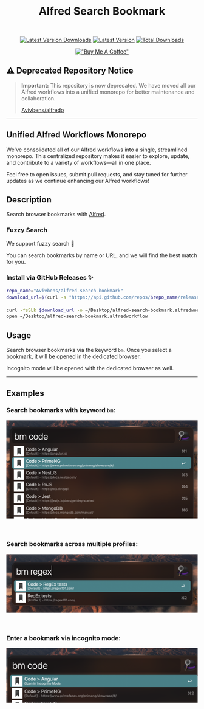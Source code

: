 <div align="center">

# Alfred Search Bookmark

<br>

[![Latest Version Downloads](https://img.shields.io/github/downloads/avivbens/alfred-search-bookmark/latest/total?label=Latest%20Version%20Downloads&color=green)](https://github.com/avivbens/alfred-search-bookmark/releases/latest)
[![Latest Version](https://img.shields.io/github/v/release/avivbens/alfred-search-bookmark?label=Latest%20Version&color=green)](https://github.com/avivbens/alfred-search-bookmark/releases/latest)
[![Total Downloads](https://img.shields.io/github/downloads/avivbens/alfred-search-bookmark/total?label=Total%20Downloads&color=blue)](https://github.com/avivbens/alfred-search-bookmark/releases)

[!["Buy Me A Coffee"](https://www.buymeacoffee.com/assets/img/custom_images/orange_img.png)](https://www.buymeacoffee.com/kcao7snkgx)

</div>

## :warning: Deprecated Repository Notice

> **Important:** This repository is now deprecated. We have moved all our Alfred workflows into a unified monorepo for better maintenance and collaboration.
>
> [Avivbens/alfredo](https://github.com/Avivbens/alfredo?tab=readme-ov-file)

---

## Unified Alfred Workflows Monorepo

We've consolidated all of our Alfred workflows into a single, streamlined monorepo. This centralized repository makes it easier to explore, update, and contribute to a variety of workflows—all in one place.

Feel free to open issues, submit pull requests, and stay tuned for further updates as we continue enhancing our Alfred workflows!

## Description

Search browser bookmarks with [Alfred](https://www.alfredapp.com/).

### Fuzzy Search

We support fuzzy search :ninja:

You can search bookmarks by name or URL, and we will find the best match for you.

### Install via GitHub Releases :sparkles:

```bash
repo_name="Avivbens/alfred-search-bookmark"
download_url=$(curl -s "https://api.github.com/repos/$repo_name/releases/latest" | grep "browser_download_url.*alfredworkflow" | cut -d '"' -f 4)

curl -fsSLk $download_url -o ~/Desktop/alfred-search-bookmark.alfredworkflow
open ~/Desktop/alfred-search-bookmark.alfredworkflow
```

## Usage

Search browser bookmarks via the keyword `bm`.
Once you select a bookmark, it will be opened in the dedicated browser.

Incognito mode will be opened with the dedicated browser as well.

<hr>

## Examples

### Search bookmarks with keyword `bm`:

![Alfred Search Bookmark](https://raw.githubusercontent.com/avivbens/alfred-search-bookmark/HEAD/demo/list.png)

<br>

### Search bookmarks across multiple profiles:

![Alfred Search Bookmark](https://raw.githubusercontent.com/avivbens/alfred-search-bookmark/HEAD/demo/profiles.png)

<br>

### Enter a bookmark via incognito mode:

![Alfred Search Bookmark](https://raw.githubusercontent.com/avivbens/alfred-search-bookmark/HEAD/demo/incognito.png)
